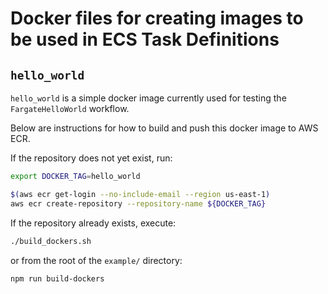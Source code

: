 # Docker files for creating images to be used in ECS Task Definitions

## `hello_world`

`hello_world` is a simple docker image currently used for testing the `FargateHelloWorld` workflow.

Below are instructions for how to build and push this docker image to AWS ECR.

If the repository does not yet exist, run:

```bash
export DOCKER_TAG=hello_world

$(aws ecr get-login --no-include-email --region us-east-1)
aws ecr create-repository --repository-name ${DOCKER_TAG}
```

If the repository already exists, execute:

```bash
./build_dockers.sh
```

or from the root of the `example/` directory:

```bash
npm run build-dockers
```
